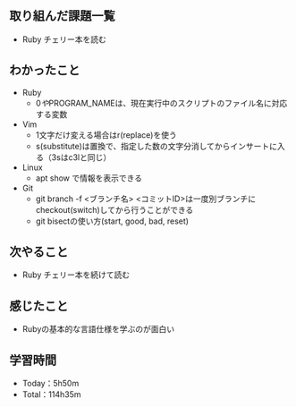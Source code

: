 ## 取り組んだ課題一覧
- Ruby チェリー本を読む

## わかったこと
- Ruby
  - $0や$PROGRAM_NAMEは、現在実行中のスクリプトのファイル名に対応する変数 
- Vim
  - 1文字だけ変える場合はr(replace)を使う
  - s(substitute)は置換で、指定した数の文字分消してからインサートに入る（3sはc3lと同じ）
- Linux
  - apt show <package>で情報を表示できる
- Git
  - git branch -f <ブランチ名> <コミットID>は一度別ブランチにcheckout(switch)してから行うことができる
  - git bisectの使い方(start, good, bad, reset)

## 次やること
- Ruby チェリー本を続けて読む

## 感じたこと
- Rubyの基本的な言語仕様を学ぶのが面白い
 
## 学習時間
- Today：5h50m
- Total：114h35m
